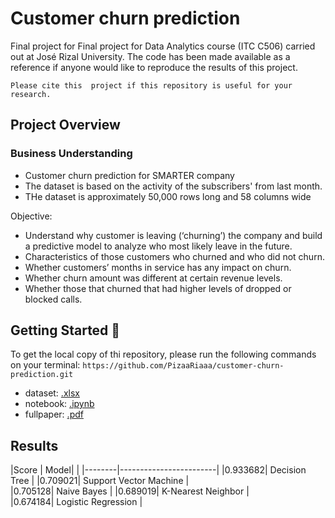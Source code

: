 # Customer churn prediction
Final project for Final project for Data Analytics course (ITC C506) carried out at José Rizal University. The code has been made available as a reference if anyone would like to reproduce the results of this project.

```Please cite this  project if this repository is useful for your research.```

## Project Overview
### Business Understanding
* Customer churn prediction for SMARTER company
* The dataset is based on the activity of the subscribers' from last month.
* THe dataset is approximately 50,000 rows long and 58 columns wide

Objective:

- Understand why customer is leaving (‘churning’) the company and build a predictive model to analyze who most likely leave in the future.
- Characteristics of those customers who churned and who did not churn.
- Whether customers’ months in service has any impact on churn.
- Whether churn amount was different at certain revenue levels.
- Whether those that churned that had higher levels of dropped or blocked calls.

## Getting Started :seedling:
To get the local copy of thi repository, please run the following commands on your terminal:
```https://github.com/PizaaRiaaa/customer-churn-prediction.git```

* dataset: [.xlsx](dataset/ChurnData.xlsx)
* notebook: [.ipynb](ChurnAnalysis.ipynb)
* fullpaper: [.pdf](fullpaper/CRISP-DM-ChurnAnalysis.pdf)

## Results
|Score   | Model|                 |
|--------|------------------------|
|0.933682| Decision Tree          | 
|0.709021| Support Vector Machine |  
|0.705128| Naive Bayes            |
|0.689019| K-Nearest Neighbor     |    
|0.674184| Logistic Regression    |    

